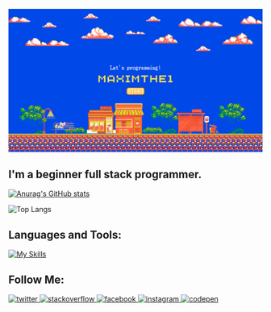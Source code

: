 [![Header](https://github.com/Maximthe1/Maximthe1/blob/main/assets/Maximthe1.png)](https://github.com/Maximthe1)

## I'm a beginner full stack programmer.

[![Anurag's GitHub stats](https://github-readme-stats.vercel.app/api?username=Maximthe1&show_icons=true&theme=dracula)](https://github.com/anuraghazra/github-readme-stats)

![Top Langs](https://github-readme-stats.vercel.app/api/top-langs/?username=Maximthe1&layout=compact&show_icons=true&theme=dracula)

## Languages and Tools:
[![My Skills](https://skillicons.dev/icons?i=atom,bash,bootstrap,css,html,discord,django,docker,figma,flask,git,godot,linux,neovim,powershell,py,replit,sqlite,vscode)](https://skillicons.dev)

## Follow Me:
<a href="https://twitter.com/https://twitter.com/mqximthe1" target="_blank">
<img src=https://img.shields.io/badge/twitter-%2300acee.svg?&style=for-the-badge&logo=twitter&logoColor=white alt=twitter style="margin-bottom: 5px;" />
</a>
<a href="https://stackoverflow.com/users/https://stackoverflow.com/users/23116013/maximthe1" target="_blank">
<img src=https://img.shields.io/badge/stackoverflow-%23F28032.svg?&style=for-the-badge&logo=stackoverflow&logoColor=white alt=stackoverflow style="margin-bottom: 5px;" />
</a>
<a href="https://www.facebook.com/https://www.facebook.com/profile.php?id=100094123961303" target="_blank">
<img src=https://img.shields.io/badge/facebook-%232E87FB.svg?&style=for-the-badge&logo=facebook&logoColor=white alt=facebook style="margin-bottom: 5px;" />
</a>
<a href="https://instagram.com/https://www.instagram.com/mqx1mthe1/" target="_blank">
<img src=https://img.shields.io/badge/instagram-%23000000.svg?&style=for-the-badge&logo=instagram&logoColor=white alt=instagram style="margin-bottom: 5px;" />
</a>
<a href="https://codepen.com/https://codepen.io/Maximthe1" target="_blank">
<img src=https://img.shields.io/badge/codepen-%23131417.svg?&style=for-the-badge&logo=codepen&logoColor=white alt=codepen style="margin-bottom: 5px;" />
</a>  